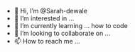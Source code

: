 - 👋 Hi, I’m @Sarah-dewale
- 👀 I’m interested in ...
- 🌱 I’m currently learning ... how to code
- 💞️ I’m looking to collaborate on ...
- 📫 How to reach me ...

<!---
Sarah-dewale/Sarah-dewale is a ✨ special ✨ repository because its `README.md` (this file) appears on your GitHub profile.
You can click the Preview link to take a look at your changes.
--->
